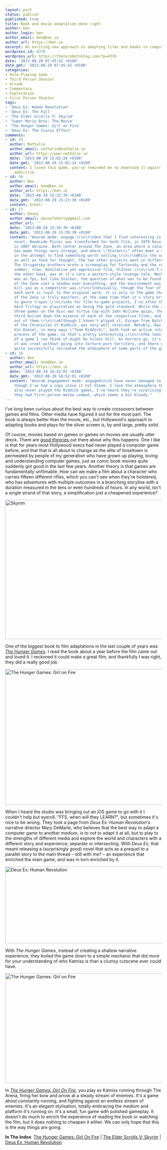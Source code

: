 ```yaml
---
layout: post
status: publish
published: true
title: Book and movie adaptation done right
author: ben
author_login: ben
author_email: ben@ben.ie
author_url: https://ben.ie
excerpt: An exciting new approach to adapting films and books to computer games.
wordpress_id: 4378
wordpress_url: https://thenorobotsblog.com/?p=4378
date: '2013-08-29 07:45:42 +0100'
date_gmt: '2013-08-29 07:45:42 +0100'
categories:
- Role-Playing Game
- Third Person Shooter
- Arcade
- Commentary
- Exploration
- First Person Shooter
tags:
- 'Deus Ex: Human Revolution'
- 'Deus Ex: The Fall'
- 'The Elder Scrolls V: Skyrim'
- 'Super Mario Bros: The Movie'
- 'The Hunger Games: Girl on Fire'
- 'Deus Ex: The Icarus Effect'
comments:
- id: 15
  author: Nathalie
  author_email: nathalie@nathalie.ie
  author_url: https://www.nathalie.ie
  date: '2013-08-29 15:02:24 +0100'
  date_gmt: '2013-08-29 15:02:24 +0100'
  content: I loved this game, you've reminded me to download it again! So simple and
    addictive.
- id: 16
  author: Ben
  author_email: ben@ben.ie
  author_url: https://ben.ie
  date: '2013-08-29 15:23:39 +0100'
  date_gmt: '2013-08-29 15:23:39 +0100'
  content: Great!
- id: 17
  author: Davey
  author_email: daveyfaherty@gmail.com
  author_url: ''
  date: '2013-08-29 15:39:39 +0100'
  date_gmt: '2013-08-29 15:39:39 +0100'
  content: "Anorak mode: engage.\r\n\r\nOne that I find interesting is how the sci-fi
    novel, Roadside Picnic was transformed for both film, in 1979 Russia, and games,
    in 2007 Ukraine. Both center around The Zone, an area where a cataclysmic event
    has made things very strange, and where \"Stalkers\" often meet a violent end
    in the attempt to find something worth selling.\r\n\r\nWhile the novel had thrills
    as well as food for thought, the two other projects went in different directions.
    The Strugatsky brothers wrote a screenplay for Tartovsky and the result was a
    somber, slow, meditative yet oppressive film, Stalker.\r\n\r\nS.T.A.L.K.E.R. on
    the other hand, was at it's core a western-style revenge tale. Mechanically, it
    was an fps, but like Stalker, the question of what was to be found at the center
    of the Zone cast a shadow over everything, and the environment was as likely to
    kill you as a competitor was.\r\n\r\nUnusually, though the fear of the Zone in
    each work is loyal to the original work, it is only in the game that the feel
    of the Zone is truly manifest, at the same time that it's story brings it closer
    to genre tropes.\r\n\r\nAs for film-to-game projects, I've often though of Die
    Hard Trilogy on playstation as being the gold standard. While the second of the
    three games on the disc was Virtua Cop with John McClane quips, the first and
    third boiled down the essence of each of the respective films, and made a game
    out of them.\r\n\r\nAlthough I haven't played it, Escape from Butcher Bay, part
    of the Chronicles of Riddick, was very well received. Notably, David Twohy and
    Vin Diesel, in many ways \"Team Riddick\", both took an active role in the creative
    process of the game, so that's pretty interesting.\r\n\r\nThe least terrible film
    of a game I can think of might be Silent Hill. As horrors go, it's pretty creative,
    it was cruel without going into torture-porn territory, and there were parts which
    quite successfully recreated the atmosphere of some parts of the games."
- id: 18
  author: Ben
  author_email: ben@ben.ie
  author_url: https://ben.ie
  date: '2013-08-29 16:52:01 +0100'
  date_gmt: '2013-08-29 16:52:01 +0100'
  content: "Anorak engagement mode: engaged\n\nI have never managed to get into S.T.A.L.K.E.R.,
    though I've had a copy since it hit Steam. I love the atmosphere though. \n\nI've
    also never played the Riddick games, I've heard they're surprisingly good. I remember
    they had first-person melée combat, which seems a bit bloody."
---
```

<p>I&#39;ve long been curious about the best way to create crossovers between games and films. Other media have figured it out for the most part. The book is always better than the movie, etc., but Hollywood&#39;s approach to adapting books and plays for the silver screen is, by and large, pretty solid.</p>
<p>Of course, movies based on games or games on movies are usually utter dreck. There are <a href="https://www.polygon.com/2013/7/18/4535878/at-comic-con-optimism-for-future-of-video-game-movies" target="_blank">good theories </a>out there about why this happens. One I like is that for years most Hollywood execs had never played a computer game before, and that that is all about to change as the elite of tinseltown is permeated by people of my generation who have grown up playing, loving and understanding computer games, just as comic book movies quite suddenly got good in the last few years. Another theory is that games are fundamentally unfilmable. How can we make a film about a character who carries fifteen different rifles, which you can&#39;t see when they&#39;re holstered, who has adventures with multiple outcomes in a branching storyline with a duration measured in the tens or even hundreds of hours. In any world, isn&#39;t a single strand of that story, a simplification just a cheapened experience?</p>
<p><img src="assets/uploads/norobots/uploads/2013/08/skyrim-RPG.png" id="blogsy-1377818739913.0994" class="alignnone wp-image-4522" width="580" height="447" alt="Skyrim"></p>
<p>One of the biggest book to film adaptations in the last couple of years was <a href="https://www.imdb.com/title/tt1392170/" target="_blank"><em>The Hunger Games</em></a>. I read the book about a year before the film came out and loved it. I reckoned it could make a great film, and thankfully I was right, they did a really good job.</p>
<p><img src="assets/uploads/norobots/uploads/2013/08/hunger-games-iphone-ipad-game-girl-on-fire-1.jpg" id="blogsy-1377818739944.4248" class="alignnone size-large wp-image-4524" width="580" height="435" alt="The Hunger Games: Girl on Fire"></p>
<p>When I heard the studio was bringing out an iOS game to go with it I couldn&#39;t help but eyeroll. "FFS, when will they LEARN?", but sometimes it&#39;s nice to be wrong. They took a page from <em>Deus Ex: Human Revolution</em>&#39;s narrative director Mary DeMarle, who believes that the best way to adapt a computer game to another medium, is to not to adapt it at all, but to play to the strengths of different media and explore the world and characters with a different story and experience; separate or intersecting. With <em>Deus Ex</em>, that meant releasing a (surprisingly good) novel that acts as a prequel to a parallel story to the main thread – still with me? – an experience that enriched the main game, and was in turn enriched by it.</p>
<p><img src="assets/uploads/norobots/uploads/2013/08/deus-ex-human-revolution-3.jpg" id="blogsy-1377818739946.619" class="alignnone size-large wp-image-4521" width="580" height="247" alt="Deus Ex: Human Revolution"></p>
<p>With <em>The Hunger Games</em>, instead of creating a shallow narrative experience, they boiled the game down to a simple mechanic that did more for your understanding of who Katniss is than a clumsy cutscene ever could have.</p>
<p><img src="assets/uploads/norobots/uploads/2013/08/hunger_game_girl_fire_screen2.jpg" id="blogsy-1377818739925.4844" class="alignnone wp-image-4523" width="580" height="352" alt="The Hunger Games: Girl on Fire"></p>
<p>In <a href="https://itunes.apple.com/us/app/hunger-games-girl-on-fire/id512146822?mt=8" target="_blank"><em>The Hunger Games: Girl On Fire</em></a>, you play as Katniss running through The Arena, firing her bow and arrow at a steady stream of enemies. It&#39;s a game about constantly running, and fighting against an endless stream of enemies. It&#39;s an elegant stylisation, totally embracing the medium and platform it&#39;s running on. It&#39;s a small, fun game with polished gameplay. It doesn&#39;t do much to enrich the experience of reading the book or watching the film, but it does nothing to cheapen it either. We can only hope that this is the way things are going.</p>
<p><strong>In The Index</strong>: <a href="https://thenorobotsblog.com/game/the-hunger-games-girl-on-fire/">The Hunger Games: Girl On Fire</a> | <a href="https://thenorobotsblog.com/game/the-elder-scrolls-v-skyrim/">The Elder Scrolls V: Skyrim</a> | <a href="https://thenorobotsblog.com/game/deus-ex-human-revolution/">Deus Ex: Human Revolution</a></p>
<p>&nbsp;</p>
